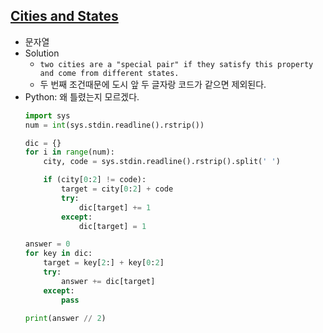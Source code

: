 ## [Cities and States](https://www.acmicpc.net/problem/14171)

- 문자열
- Solution
  - `two cities are a "special pair" if they satisfy this property and come from different states.`
  - 두 번째 조건때문에 도시 앞 두 글자랑 코드가 같으면 제외된다.
- Python: 왜 틀렸는지 모르겠다.
  ```python
  import sys
  num = int(sys.stdin.readline().rstrip())

  dic = {}
  for i in range(num):
      city, code = sys.stdin.readline().rstrip().split(' ')

      if (city[0:2] != code):
          target = city[0:2] + code
          try:
              dic[target] += 1
          except:
              dic[target] = 1

  answer = 0
  for key in dic:
      target = key[2:] + key[0:2]
      try:
          answer += dic[target]
      except:
          pass

  print(answer // 2)
  ```
